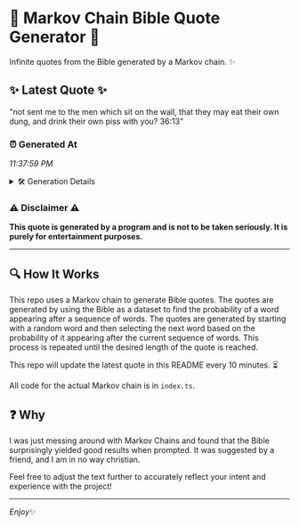 # 📖 Markov Chain Bible Quote Generator 📖

Infinite quotes from the Bible generated by a Markov chain. ✨

## ✨ Latest Quote ✨
"not sent me to the men which sit on the wall, that they may eat their own dung, and drink their own piss with you? 36:13"

### ⏰ Generated At
*11:37:59 PM*

<details>
    <summary>🛠️ Generation Details</summary>
    <p>
        <strong>🌱 Seed:</strong> not<br>
        <strong>🔄 Iterations:</strong> 25<br>
        <strong>📜 Context History:</strong><br>[ not ]: sent<br>[ not, sent ]: me<br>[ not, sent, me ]: to<br>[ not, sent, me, to ]: the<br>[ not, sent, me, to, the ]: men<br>[ not, sent, me, to, the, men ]: which<br>[ sent, me, to, the, men, which ]: sit<br>[ me, to, the, men, which, sit ]: on<br>[ to, the, men, which, sit, on ]: the<br>[ the, men, which, sit, on, the ]: wall,<br>[ men, which, sit, on, the, wall, ]: that<br>[ which, sit, on, the, wall,, that ]: they<br>[ sit, on, the, wall,, that, they ]: may<br>[ on, the, wall,, that, they, may ]: eat<br>[ the, wall,, that, they, may, eat ]: their<br>[ wall,, that, they, may, eat, their ]: own<br>[ that, they, may, eat, their, own ]: dung,<br>[ they, may, eat, their, own, dung, ]: and<br>[ may, eat, their, own, dung,, and ]: drink<br>[ eat, their, own, dung,, and, drink ]: their<br>[ their, own, dung,, and, drink, their ]: own<br>[ own, dung,, and, drink, their, own ]: piss<br>[ dung,, and, drink, their, own, piss ]: with<br>[ and, drink, their, own, piss, with ]: you?<br>[ drink, their, own, piss, with, you? ]: 36:13<br>
    </p>
</details>

### ⚠️ Disclaimer ⚠️
**This quote is generated by a program and is not to be taken seriously. It is purely for entertainment purposes.**

---

## 🔍 How It Works

This repo uses a Markov chain to generate Bible quotes. The quotes are generated by using the Bible as a dataset to find the probability of a word appearing after a sequence of words. The quotes are generated by starting with a random word and then selecting the next word based on the probability of it appearing after the current sequence of words. This process is repeated until the desired length of the quote is reached.

This repo will update the latest quote in this README every 10 minutes. ⏳

All code for the actual Markov chain is in `index.ts`.

## ❓ Why

I was just messing around with Markov Chains and found that the Bible surprisingly yielded good results when prompted. 
It was suggested by a friend, and I am in no way christian.

Feel free to adjust the text further to accurately reflect your intent and experience with the project!

---

*Enjoy*✨
